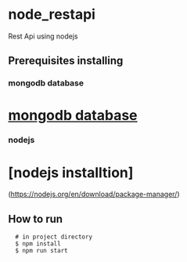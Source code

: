 # node_restapi
Rest Api using nodejs 

## Prerequisites installing
### mongodb database
  # [mongodb database](https://docs.mongodb.com/manual/installation/) 
### nodejs
  # [nodejs installtion]
  (https://nodejs.org/en/download/package-manager/)

## How to run
```
  # in project directory
  $ npm install
  $ npm run start
```


